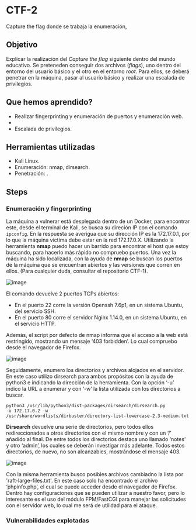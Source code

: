 # CTF-2
Capture the flag donde se trabaja la enumeración,

## Objetivo

Explicar la realización del _Capture the flag_ siguiente dentro del mundo educativo. Se preteneden conseguir dos archivos (_flags_), uno dentro del entorno del usuario básico y el otro en el entorno _root_. Para ellos, se deberá penetrar en la máquina, pasar al usuario básico y realizar una escalada de privilegios.

## Que hemos aprendido?

- Realizar fingerprinting y enumeración de puertos y enumeración web.
- 
- Escalada de privilegios.

## Herramientas utilizadas

- Kali Linux.
- Enumeración: nmap, dirsearch.
- Penetración: . 

## Steps

### Enumeración y fingerprinting

La máquina a vulnerar está desplegada dentro de un Docker, para encontrar este, desde el terminal de Kali, se busca su direción IP con el comando <code>ipconfig</code>. En la respuesta se averigua que su dirección IP es la 172.17.0.1, por lo que la máquina víctima debe estar en la red 172.17.0.X. Utilizando la herramienta __nmap__ puedo hacer un barrido para encontrar el host que estoy buscando, para hacerlo más rápido no compruebo puertos. Una vez la máquina ha sido localizada, con la ayuda de __nmap__ se buscan los puertos de la máquina que se encuentran abiertos y las versiones que corren en ellos.  (Para cualquier duda, consultar el repositorio CTF-1). 

![image](https://github.com/user-attachments/assets/4b080fd4-a104-4a4d-9a5a-ef875897d24c)

El comando devuelve 2 puertos TCPs abiertos:  
- En el puerto 22 corre la versión Openssh 7.6p1, en un sistema Ubuntu, del servicio SSH.  
- En el puerto 80 corre el servidor Nginx 1.14.0, en un sistema Ubuntu, en el servicio HTTP.

Además, el script por defecto de nmap informa que el acceso a la web está restringido, mostrando un mensaje ‘403 forbidden’. Lo cual compruebo desde el navegador de Firefox.

![image](https://github.com/user-attachments/assets/068245d0-0496-4f46-9e30-789e82bb4485)

Seguidamente, enumero los directorios y archivos alojados en el servidor. En este caso utilizo dirsearch para ambos propósitos con la ayuda de python3 e indicando la dirección de la herramienta. Con la opción ‘-u’ indico la URL a enumerar y con ‘-w’ la lista utilizada con los directorios a buscar.

<code>python3 /usr/lib/python3/dist-packages/dirsearch/dirsearch.py -u 172.17.0.2 -w /usr/share/wordlists/dirbuster/directory-list-lowercase-2.3-medium.txt</code>

**Dirsearch** devuelve una serie de directorios, pero todos ellos redireccionados a otros directorios con el mismo nombre y con un ‘/’ añadido al final. De entre todos los directorios destaca uno llamado ‘notes’ y otro ‘admin’, los cuales se deberán investigar más adelante. Todos estos directorios, de nuevo, no son alcanzables, mostrándose el mensaje 403.

![image](https://github.com/user-attachments/assets/56b29f77-5796-4371-8c6b-82ec6db98110)

Con la misma herramienta busco posibles archivos cambiadno la lista por 'raft-large-files.txt'. En este caso solo ha encontrado el archivo ‘phpinfo.php’, el cual se puede acceder desde el navegador de Firefox. Dentro hay configuraciones que se pueden utilizar a nuestro favor, pero lo interesante es el uso del módulo FPM/FastCGI para manejar las solicitudes con el servidor web, lo cual me será de utilidad para el ataque.

### Vulnerabilidades explotadas

